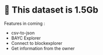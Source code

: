 # 🚧 This dataset is 1.5Gb

Features in coming :
- csv-to-json
- BAYC Explorer
- Connect to blockexplorer
- Get information from the owner
